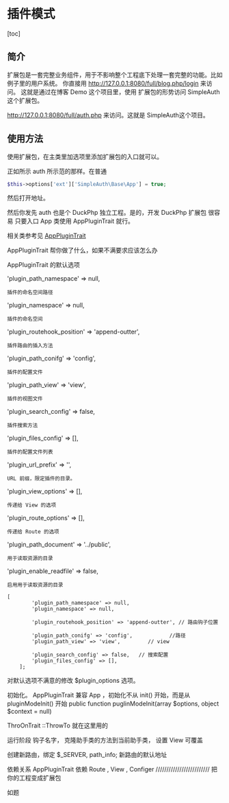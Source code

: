 # 插件模式
[toc]


## 简介

扩展包是一套完整业务组件，用于不影响整个工程底下处理一套完整的功能。比如例子里的用户系统。
你直接用
http://127.0.0.1:8080/full/blog.php/login 来访问。 这就是通过在博客 Demo 这个项目里，使用 扩展包的形势访问
SimpleAuth这个扩展包。

http://127.0.0.1:8080/full/auth.php 来访问。这就是 SimpleAuth这个项目。

## 使用方法



使用扩展包，在主类里加选项里添加扩展包的入口就可以。

正如所示 auth 所示范的那样。在普通 
```php
$this->options['ext']['SimpleAuth\Base\App'] = true;
```
然后打开地址。

然后你发先 auth 也是个 DuckPhp 独立工程。是的，开发 DuckPhp 扩展包 很容易
只要入口  App 类使用 AppPluginTrait 就行。

相关类参考见 [AppPluginTrait ](ref/Component-AppPluginTrait.md)

AppPluginTrait 帮你做了什么，如果不满要求应该怎么办

AppPluginTrait 的默认选项

'plugin_path_namespace' => null,

    插件的命名空间路径
'plugin_namespace' => null,

    插件的命名空间
'plugin_routehook_position' => 'append-outter',

    插件路由的插入方法
'plugin_path_conifg' => 'config',

    插件的配置文件
'plugin_path_view' => 'view',

    插件的视图文件
'plugin_search_config' => false,

    插件搜索方法
'plugin_files_config' => [],

    插件的配置文件列表
'plugin_url_prefix' => '',

    URL 前缀，限定插件的目录。
'plugin_view_options' => [],

    传递给 View 的选项
'plugin_route_options' => [],

    传递给 Route 的选项

'plugin_path_document' => '../public',

    用于读取资源的目录
'plugin_enable_readfile' => false,

    启用用于读取资源的目录

```
[
        'plugin_path_namespace' => null,
        'plugin_namespace' => null,
        
        'plugin_routehook_position' => 'append-outter', // 路由钩子位置
        
        'plugin_path_conifg' => 'config',            //路径
        'plugin_path_view' => 'view',         // view 
        
        'plugin_search_config' => false,   // 搜索配置
        'plugin_files_config' => [],
    ];
```

对默认选项不满意的修改 $plugin_options 选项。

初始化。
 AppPluginTrait 兼容 App ，初始化不从 init() 开始，而是从 pluginModeInit() 开始
    public function puglinModeInit(array $options, object $context = null)

ThroOnTrait ::ThrowTo 就在这里用的

运行阶段
钩子名字，
克隆助手类的方法到当前助手类，
设置 View 可覆盖

创建新路由，绑定  $_SERVER, path_info;
新路由的默认地址

依赖关系
AppPluginTrait  依赖 Route , View , Configer
///////////////////////// 
把你的工程变成扩展包

如题